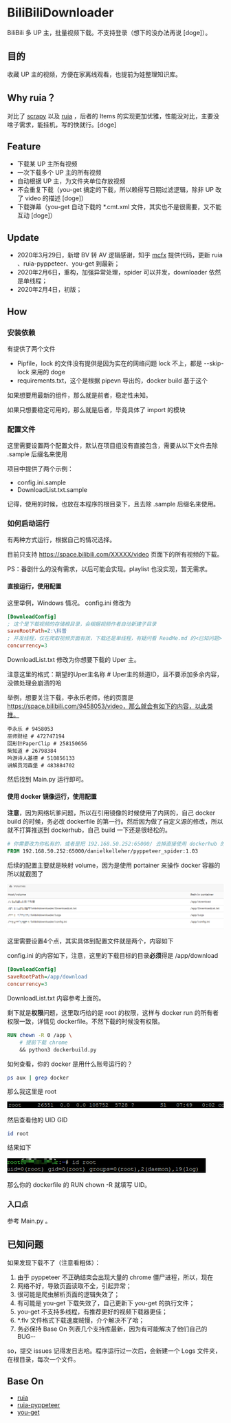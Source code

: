 

# BiliBiliDownloader

BiliBili 多 UP 主，批量视频下载。不支持登录（想下的没办法再说 [doge]）。

## 目的

收藏 UP 主的视频，方便在家离线观看，也提前为娃整理知识库。

## Why ruia？

对比了 [scrapy](https://github.com/scrapy/scrapy) 以及 [ruia](https://github.com/howie6879/ruia) ，后者的 Items 的实现更加优雅，性能没对比，主要没啥子需求，能挂机，写的快就行。[doge]

## Feature

* 下载某 UP 主所有视频
* 一次下载多个 UP 主的所有视频
* 自动根据 UP 主，为文件夹单位存放视频
* 不会重复下载（you-get 搞定的下载，所以赖得写日期过滤逻辑，除非 UP 改了 video 的描述 [doge]）
* 下载弹幕（you-get 自动下载的 *.cmt.xml 文件，其实也不是很需要，又不能互动 [doge]）

## Update

* 2020年3月29日，新增 BV 转 AV 逻辑感谢，知乎 [mcfx](https://www.zhihu.com/question/381784377/answer/1099438784) 提供代码，更新 ruia 、ruia-pyppeteer、you-get 到最新；
* 2020年2月6日，重构，加强异常处理，spider 可以并发，downloader 依然是单线程；
* 2020年2月4日，初版；

## How

### 安装依赖

有提供了两个文件

* Pipfile，lock 的文件没有提供是因为实在的网络问题 lock 不上，都是 --skip-lock 来用的 doge
* requirements.txt，这个是根据 pipevn 导出的，docker build 基于这个

如果想要用最新的组件，那么就是前者，稳定性未知。

如果只想要稳定可用的，那么就是后者，毕竟具体了 import 的模块

### 配置文件

这里需要设置两个配置文件，默认在项目组没有直接包含，需要从以下文件去除 .sample 后缀名来使用

项目中提供了两个示例：

* config.ini.sample
* DownloadList.txt.sample

记得，使用的时候，也放在本程序的根目录下，且去除 .sample 后缀名来使用。

### 如何启动运行

有两种方式运行，根据自己的情况选择。

目前只支持 <https://space.bilibili.com/XXXXX/video> 页面下的所有视频的下载。

PS：番剧什么的没有需求，以后可能会实现。playlist 也没实现，暂无需求。


#### 直接运行，使用配置

这里举例，Windows 情况。 config.ini  修改为

```ini
[DownloadConfig]
; 这个是下载视频的存储根目录，会根据视频作者自动新建子目录
saveRootPath=Z:\科普
; 并发线程，仅在爬取视频页面有效，下载还是单线程，有疑问看 ReadMe.md 的<已知问题>
concurrency=3
```

DownloadList.txt 修改为你想要下载的 Uper 主。

注意这里的格式：期望的Uper主名称 # Uper主的频道ID，且不要添加多余内容，没做处理会崩溃的哈

举例，想要关注下载，李永乐老师，他的页面是 https://space.bilibili.com/9458053/video，那么就会有如下的内容，以此类推。

```
李永乐 # 9458053
巫师财经 # 472747194
回形针PaperClip # 258150656
柴知道 # 26798384
吟游诗人基德 # 510856133
讲解员河森堡 # 483884702
```

然后找到 Main.py 运行即可。

#### 使用 docker 镜像运行，使用配置

**注意**，因为网络坑爹问题，所以在引用镜像的时候使用了内网的，自己 docker build 的时候，务必改 dockerfile 的第一行。然后因为做了自定义源的修改，所以就不打算推送到 dockerhub，自己 build 一下还是很轻松的。

```dockerfile
# 你需要改为你私有的，或者是把 192.168.50.252:65000/ 去掉直接使用 dockerhub 的源
FROM 192.168.50.252:65000/danielkelleher/pyppeteer_spider:1.03
```

后续的配置主要就是映射 volume，因为是使用 portainer 来操作 docker 容器的所以就截图了

![00](ReadMe/00.bmp)

这里需要设置4个点，其实具体到配置文件就是两个，内容如下

config.ini 的内容如下，注意，这里的下载目标的目录**必须**得是 /app/download

```ini
[DownloadConfig]
saveRootPath=/app/download
concurrency=3
```

DownloadList.txt 内容参考上面的。

剩下就是**权限**问题，这里取巧给的是 root 的权限，这样与 docker run 的所有者权限一致，详情见 dockerfile。不然下载的时候没有权限。

```dockerfile
RUN chown -R 0 /app \
    # 提前下载 chrome
    && python3 dockerbuild.py
```

如何查看，你的 docker 是用什么账号运行的？

```bash
ps aux | grep docker
```

那么我这里是 root

![01](ReadMe/01.bmp)

然后查看他的 UID GID

```bash
id root
```

结果如下

![02](ReadMe/02.bmp)

那么你的 dockerfile 的 RUN chown -R 就填写 UID。

### 入口点

参考 Main.py 。

## 已知问题

如果发现下载不了（注意看粗体）：

1. 由于 pyppeteer 不正确结束会出现大量的 chrome 僵尸进程，所以，现在
2. 网络不好，导致页面读取不全，引起异常；
3. 很可能是爬虫解析页面的逻辑失效了；
4. 有可能是 you-get 下载失效了，自己更新下 you-get 的执行文件；
5. you-get 不支持多线程，有推荐更好的视频下载器更佳；
6. *.flv 文件格式下载速度贼慢，介个解决不了哈；
7. 务必保持 Base On 列表几个支持库最新，因为有可能解决了他们自己的 BUG···

so，提交 issues 记得发日志哈。程序运行过一次后，会新建一个 Logs 文件夹，在根目录，每次一个文件。

## Base On

* [ruia](https://github.com/howie6879/ruia)
* [ruia-pyppeteer](https://github.com/python-ruia/ruia-pyppeteer) 
* [you-get](https://github.com/soimort/you-get)
